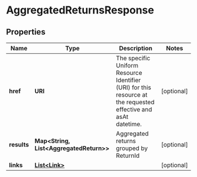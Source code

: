 

# AggregatedReturnsResponse


## Properties

| Name | Type | Description | Notes |
|------------ | ------------- | ------------- | -------------|
|**href** | **URI** | The specific Uniform Resource Identifier (URI) for this resource at the requested effective and asAt datetime. |  [optional] |
|**results** | **Map&lt;String, List&lt;AggregatedReturn&gt;&gt;** | Aggregated returns grouped by ReturnId |  [optional] |
|**links** | [**List&lt;Link&gt;**](Link.md) |  |  [optional] |



